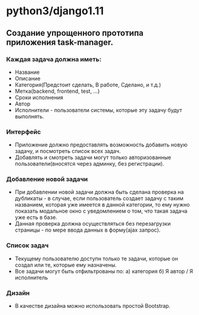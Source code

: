 # python3/django1.11

## Создание упрощенного прототипа приложения task-manager.


### Каждая задача должна иметь:


* Название
* Описание
* Категория(Предстоит сделать, В работе, Сделано, и т.д.)
* Метка(backend, frontend, test, ...)
* Сроки исполнения
* Автор
* Исполнители - пользователи системы, которые эту задачу будут выполнять.


### Интерфейс
* Приложение должно предоставлять возможность добавить новую задачу, и посмотреть список всех задач.
* Добавлять и смотреть задачи могут только авторизованные пользователи(вносятся через админку, без регистрации).



### Добавление новой задачи
* При добавлении новой задачи должна быть сделана проверка на дубликаты - в случае, если пользователь создает
задачу с таким названием, которая уже имеется в данной категории, то ему нужно показать модальное окно с уведомлением
 о том, что такая задача уже есть в базе.
* Данная проверка должна осуществляться без перезагрузки страницы - по мере ввода данных в форму(ajax запрос).


### Список задач
* Текущему пользователю доступн только те задачи, которые он создал или те, которые ему назначены.
* Все задачи могут быть отфильтрованы по:
а) категория
б) Я автор / Я исполнитель



### Дизайн
* В качестве дизайна можно использовать простой Bootstrap.
